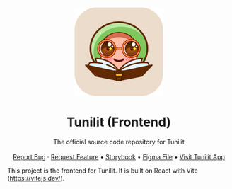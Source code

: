<!-- PROJECT LOGO -->
<br />
<p align="center">
  <a href="https://github.com/YosraSkhiri/tunilit-frontend">
    <img src="public/readme/logo.png" alt="Logo" width="200" height="200">
  </a>

  <h1 align="center">Tunilit (Frontend)</h1>

  <p align="center">
    The official source code repository for Tunilit
    <br />
    <br />
    <a href="https://github.com/YosraSkhiri/tunilit-frontend/issues">Report Bug</a>
    ·
    <a href="https://github.com/YosraSkhiri/tunilit-frontend/issues">Request Feature</a>
    •
    <a href="https://tunilit-storybook.vercel.app">Storybook</a>
    •
    <a href="https://www.figma.com/design/KY0zfzlTOGNfpbDW8hsLtm/Tunilit-Beta?m=dev&node-id=848%3A1374&t=K36VYQnkNa46wFuG-1">Figma File</a>
    •
    <a href="https://tunilit.vercel.app/">Visit Tunilit App</a>
  </p>
</p>

<!-- PROJECT SHIELDS -->

This project is the frontend for Tunilit. It is built on React  with Vite (https://vitejs.dev/).

